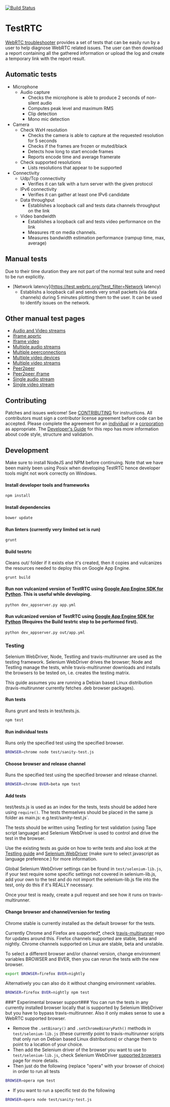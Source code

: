 [![Build Status](https://travis-ci.org/webrtc/testrtc.svg?branch=master)](https://travis-ci.org/webrtc/testrtc)

# TestRTC #
[WebRTC troubleshooter](https://test.webrtc.org/) provides a set of tests that can be easily run by a user to help diagnose
WebRTC related issues. The user can then download a report containing all the gathered information or upload the log and
create a temporary link with the report result.

## Automatic tests ##
* Microphone
  * Audio capture
    * Checks the microphone is able to produce 2 seconds of non-silent audio
    * Computes peak level and maximum RMS
    * Clip detection
    * Mono mic detection
* Camera
  * Check WxH resolution
    * Checks the camera is able to capture at the requested resolution for 5 seconds
    * Checks if the frames are frozen or muted/black
    * Detects how long to start encode frames
    * Reports encode time and average framerate
  * Check supported resolutions
    * Lists resolutions that appear to be supported
* Connectivity
  * Udp/Tcp connectivity
    * Verifies it can talk with a turn server with the given protocol
  * IPv6 connectivity
    * Verifies it can gather at least one IPv6 candidate
  * Data throughput
    * Establishes a loopback call and tests data channels throughput on the link
  * Video bandwidth
    * Establishes a loopback call and tests video performance on the link
    * Measures rtt on media channels.
    * Measures bandwidth estimation performance (rampup time, max, average)

## Manual tests ##
Due to their time duration they are not part of the normal test suite and need to be run explicitly.
* [Network latency](https://test.webrtc.org/?test_filter=Network latency)
  * Establishs a loopback call and sends very small packets (via data channels) during 5 minutes plotting them to the user. It can be used to identify issues on the network.

## Other manual test pages ##
* [Audio and Video streams](https://test.webrtc.org/manual/audio-and-video/)
* [Iframe apprtc](https://test.webrtc.org/manual/iframe-apprtc/)
* [Iframe video](https://test.webrtc.org/manual/iframe-video/)
* [Multiple audio streams](https://test.webrtc.org/manual/multiple-audio/)
* [Multiple peerconnections](https://test.webrtc.org/manual/multiple-peerconnections/)
* [Multiple video devices](https://test.webrtc.org/manual/multiple-video-devices/)
* [Multiple video streams](https://test.webrtc.org/manual/multiple-video/)
* [Peer2peer](https://test.webrtc.org/manual/peer2peer/)
* [Peer2peer iframe](https://test.webrtc.org/manual/peer2peer-iframe/)
* [Single audio stream](https://test.webrtc.org/manual/single-audio/)
* [Single video stream](https://test.webrtc.org/manual/single-video/)

## Contributing ##
Patches and issues welcome! See [CONTRIBUTING](https://github.com/GoogleChrome/webrtc/blob/master/CONTRIBUTING.md) for instructions. All contributors must sign a contributor license agreement before code can be accepted. Please complete the agreement for an [individual](https://developers.google.com/open-source/cla/individual) or a [corporation](https://developers.google.com/open-source/cla/corporate) as appropriate. The [Developer's Guide](https://bit.ly/webrtcdevguide) for this repo has more information about code style, structure and validation.

## Development ##
Make sure to install NodeJS and NPM before continuing. Note that we have been mainly been using Posix when developing TestRTC hence developer tools might not work correctly on Windows.

#### Install developer tools and frameworks ####
```bash
npm install
```

#### Install dependencies ####
```bash
bower update
```

#### Run linters (currently very limited set is run) ####
```bash
grunt
```

#### Build testrtc ####
Cleans out/ folder if it exists else it's created, then it copies and vulcanizes the resources needed to deploy this on Google App Engine.
```
grunt build
```

#### Run non vulcanized version of TestRTC using [Google App Engine SDK for Python](https://cloud.google.com/appengine/downloads). This is useful while developing. ####
```bash
python dev_appserver.py app.yml
```

#### Run vulcanized version of TestRTC using [Google App Engine SDK for Python](https://cloud.google.com/appengine/downloads) (Requires the Build testrtc step to be performed first). ####
```bash
python dev_appserver.py out/app.yml
```

### Testing ###
Selenium WebDriver, Node, Testling and travis-multirunner are used as the testing framework. Selenium WebDriver drives the browser; Node and Testling manage the tests, while travis-multirunner downloads and installs the browsers to be tested on, i.e. creates the testing matrix.

This guide assumes you are running a Debian based Linux distribution (travis-multirunner currently fetches .deb browser packages).

#### Run tests ####
Runs grunt and tests in test/tests.js.
```bash
npm test
```

#### Run individual tests ####
Runs only the specified test using the specified browser.
```bash
BROWSER=chrome node test/sanity-test.js
```

#### Choose browser and release channel ####
Runs the specified test using the specified browser and release channel.
```bash
BROWSER=chrome BVER=beta npm test
```

#### Add tests ####
test/tests.js is used as an index for the tests, tests should be added here using `require()`.
The tests themselves should be placed in the same js folder as main.js: e.g.test/sanity-test.js`.

The tests should be written using Testling for test validation (using Tape script language) and Selenium WebDriver is used to control and drive the test in the browser.

Use the existing tests as guide on how to write tests and also look at the [Testling guide](https://ci.testling.com/guide/tape) and [Selenium WebDriver](http://www.seleniumhq.org/docs/03_webdriver.jsp) (make sure to select javascript as language preference.) for more information.

Global Selenium WebDriver settings can be found in `test/selenium-lib.js`, if your test require some specific settings not covered in selenium-lib.js, add your own to the test and do not import the selenium-lib.js file into the test, only do this if it's REALLY necessary.

Once your test is ready, create a pull request and see how it runs on travis-multirunner.

#### Change browser and channel/version for testing ####
Chrome stable is currently installed as the default browser for the tests.

Currently Chrome and Firefox are supported[*](#-experimental-browser-support), check [travis-multirunner](https://github.com/DamonOehlman/travis-multirunner/blob/master/) repo for updates around this.
Firefox channels supported are stable, beta and nightly.
Chrome channels supported on Linux are stable, beta and unstable.

To select a different browser and/or channel version, change environment variables BROWSER and BVER, then you can rerun the tests with the new browser.
```bash
export BROWSER=firefox BVER=nightly
```

Alternatively you can also do it without changing environment variables.
```bash
BROWSER=firefox BVER=nightly npm test
```

###* Experimental browser support###
You can run the tests in any currently installed browser locally that is supported by Selenium WebDriver but you have to bypass travis-multirunner. Also it only makes sense to use a WebRTC supported browser.
* Remove the `.setBinary()` and `.setChromeBinaryPath()` methods in `test/selenium-lib.js` (these currently point to travis-multirunner scripts that only run on Debian based Linux distributions) or change them to point to a location of your choice.
* Then add the Selenium driver of the browser you want to use to `test/selenium-lib.js`, check Selenium WebDriver [supported browsers](http://www.seleniumhq.org/about/platforms.jsp#browsers) page for more details.
* Then just do the following (replace "opera" with your browser of choice) in order to run all tests
```bash
BROWSER=opera npm test
```
* If you want to run a specific test do the following
```bash
BROWSER=opera node test/sanity-test.js
```